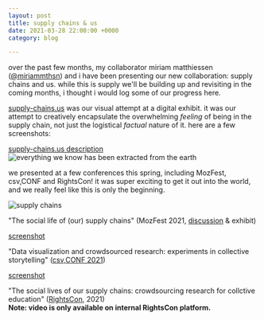 ```yaml
---
layout: post
title: supply chains & us
date: 2021-03-28 22:00:00 +0000
category: blog

---
```

over the past few months, my collaborator miriam matthiessen ([@miriammthsn](https://twitter.com/miriammthsn)) and i have been presenting our new collaboration: supply chains and us. while this is supply we'll be building up and revisiting in the coming months, i thought i would log some of our progress here.

[supply-chains.us](supply-chains.us/) was our visual attempt at a digital exhibit. it was our attempt to creatively encapsulate the overwhelming _feeling_ of being in the supply chain, not just the logistical _factual_ nature of it. here are a few screenshots:

[supply-chains.us description](/v1634980386/Screenshot_2021-10-23_at_11.09.45_d1cisu.png "screenshot")![everything we know has been extracted from the earth](/v1634980510/Screenshot_2021-10-23_at_11.14.49_acji3k.png "screenshot of raw materials page")

we presented at a few conferences this spring, including MozFest, csv,CONF and RightsCon! it was super exciting to get it out into the world, and we really feel like this is only the beginning.

<img src="https://res.cloudinary.com/aleesteele/image/upload/v1634979697/Screenshot_2021-10-23_at_11.00.56_xddbqj.png" alt="supply chains">

"The social life of (our) supply chains" (MozFest 2021, [discussion](https://web.archive.org/web/20210306110720/https://pretalx.com/mozfest-2021/talk/AK3TFM/) & exhibit)

[screenshot](https://res.cloudinary.com/aleesteele/image/upload/v1634980551/Screenshot_2021-10-23_at_11.06.18_zdcy8j.png)

"Data visualization and crowdsourced research: experiments in collective storytelling" ([csv,CONF 2021](https://csvconf.com/speakers/#anne-lee-steele))

[screenshot](https://res.cloudinary.com/aleesteele/image/upload/v1634979885/Screenshot_2021-10-23_at_10.56.50_uxcrqx.png)

"The social lives of our supply chains: crowdsourcing research for collctive education" ([RightsCon](https://rightscon.summit.tc/t/2021/events/the-social-lives-of-our-supply-chains-crowdsourcing-research-for-collective-education-vp6xEiWYk2nFEsxtnEPgmn), 2021)  
**Note: video is only available on internal RightsCon platform.**